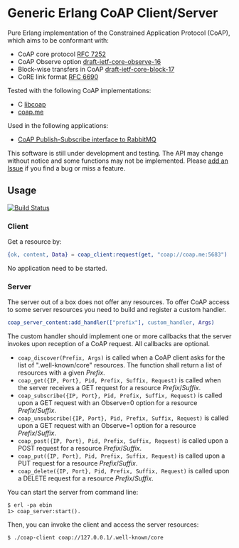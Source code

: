 # Generic Erlang CoAP Client/Server

Pure Erlang implementation of the Constrained Application Protocol (CoAP),
which aims to be conformant with:
 - CoAP core protocol [RFC 7252](https://tools.ietf.org/rfc/rfc7252.txt)
 - CoAP Observe option [draft-ietf-core-observe-16](https://tools.ietf.org/id/draft-ietf-core-observe-16.txt)
 - Block-wise transfers in CoAP [draft-ietf-core-block-17](https://tools.ietf.org/id/draft-ietf-core-block-17.txt)
 - CoRE link format [RFC 6690](https://tools.ietf.org/rfc/rfc6690.txt)

Tested with the following CoAP implementations:
 - C [libcoap](https://www.libcoap.net/)
 - [coap.me](http://coap.me/)

Used in the following applications:
 - [CoAP Publish-Subscribe interface to RabbitMQ](https://github.com/gotthardp/rabbitmq-coap-pubsub)

This software is still under development and testing.
The API may change without notice and some functions may not be implemented.
Please [add an Issue](https://github.com/gotthardp/gen_coap/issues/new)
if you find a bug or miss a feature.


## Usage
[![Build Status](https://travis-ci.org/gotthardp/gen_coap.svg?branch=master)](https://travis-ci.org/gotthardp/gen_coap)

### Client
Get a resource by:
```erlang
{ok, content, Data} = coap_client:request(get, "coap://coap.me:5683")
```
No application need to be started.

### Server
The server out of a box does not offer any resources. To offer CoAP access to
some server resources you need to build and register a custom handler.
```erlang
coap_server_content:add_handler(["prefix"], custom_handler, Args)
```
The custom handler should implement one or more callbacks that the server invokes
upon reception of a CoAP request. All callbacks are optional.
 - `coap_discover(Prefix, Args)` is called when a CoAP client asks for the list of
   ".well-known/core" resources. The function shall return a list of resources
   with a given *Prefix*.
 - `coap_get({IP, Port}, Pid, Prefix, Suffix, Request)` is called when the server receives
   a GET request for a resource *Prefix*/*Suffix*.
 - `coap_subscribe({IP, Port}, Pid, Prefix, Suffix, Request)` is called upon
   a GET request with an Observe=0 option for a resource *Prefix*/*Suffix*.
 - `coap_unsubscribe({IP, Port}, Pid, Prefix, Suffix, Request)` is called upon
   a GET request with an Observe=1 option for a resource *Prefix*/*Suffix*.
 - `coap_post({IP, Port}, Pid, Prefix, Suffix, Request)` is called upon
   a POST request for a resource *Prefix*/*Suffix*.
 - `coap_put({IP, Port}, Pid, Prefix, Suffix, Request)` is called upon
   a PUT request for a resource *Prefix*/*Suffix*.
 - `coap_delete({IP, Port}, Pid, Prefix, Suffix, Request)` is called upon
   a DELETE request for a resource *Prefix*/*Suffix*.

You can start the server from command line:

    $ erl -pa ebin
    1> coap_server:start().

Then, you can invoke the client and access the server resources:

    $ ./coap-client coap://127.0.0.1/.well-known/core
